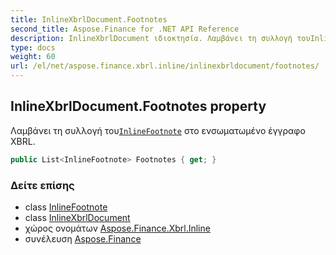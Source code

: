 ```yaml
---
title: InlineXbrlDocument.Footnotes
second_title: Aspose.Finance for .NET API Reference
description: InlineXbrlDocument ιδιοκτησία. Λαμβάνει τη συλλογή τουInlineFootnote στο ενσωματωμένο έγγραφο XBRL.
type: docs
weight: 60
url: /el/net/aspose.finance.xbrl.inline/inlinexbrldocument/footnotes/
---
```

## InlineXbrlDocument.Footnotes property

Λαμβάνει τη συλλογή του[`InlineFootnote`](../../inlinefootnote/) στο ενσωματωμένο έγγραφο XBRL.

```csharp
public List<InlineFootnote> Footnotes { get; }
```

### Δείτε επίσης

* class [InlineFootnote](../../inlinefootnote/)
* class [InlineXbrlDocument](../)
* χώρος ονομάτων [Aspose.Finance.Xbrl.Inline](../../inlinexbrldocument/)
* συνέλευση [Aspose.Finance](../../../)


